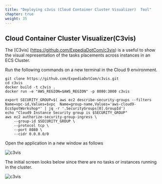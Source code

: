 ```yaml
---
title: "Deploying c3vis (Cloud Container Cluster Visualizer)  Tool"
chapter: true
weight: 35
---
```


Cloud Container Cluster Visualizer(C3vis)
---

The [C3vis] (https://github.com/ExpediaDotCom/c3vis)   is a useful to show the visual representation of the tasks placements across instances in an ECS Cluster.

Run the following commands on a new terminal in the Cloud 9 environment.

```
git clone https://github.com/ExpediaDotCom/c3vis.git
cd c3vis 
docker build -t c3vis .
docker run -e "AWS_REGION=$AWS_REGION" -p 8080:3000 c3vis

export SECURITY_GROUP=$( aws ec2 describe-security-groups --filters Name=vpc-id,Values=$vpc  Name=group-name,Values='aws-cloud9-EcsSpotWorkshop*' | jq -r '.SecurityGroups[0].GroupId')
echo "Cloud9 Instance Security group is $SECURITY_GROUP"
aws ec2 authorize-security-group-ingress \
    --group-id $SECURITY_GROUP \
    --protocol tcp \
    --port 8080 \
    --cidr 0.0.0.0/0

```

Open the application in a new window as follows

![c3vis](/images/ecs-spot-capacity-providers/c3vis3.png)

The initial screen looks  below since there are no tasks or instances running in the cluster.

![c3vis](/images/ecs-spot-capacity-providers/c3vis2.png)
